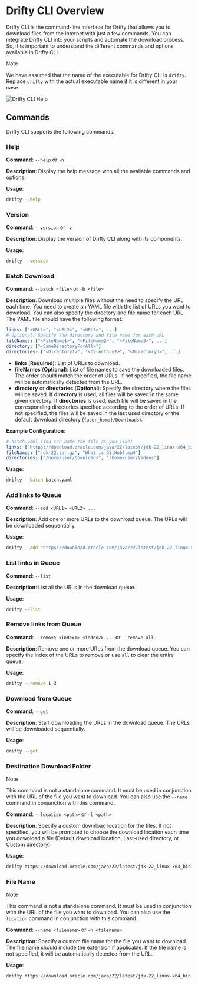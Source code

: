 # Drifty CLI Overview

Drifty CLI is the command-line interface for Drifty that allows you to download files from the internet with just a few commands. You can integrate Drifty CLI into your scripts and automate the download process. So, it is important to understand the different commands and options available in Drifty CLI.

> [!NOTE]
> We have assumed that the name of the executable for Drifty CLI is `drifty`. Replace `drifty` with the actual executable name if it is different in your case.

![Drifty CLI Help](https://github.com/user-attachments/assets/b695f3b4-c695-4dfe-a431-9742671488f9)

## Commands

Drifty CLI supports the following commands:

### Help

**Command**: `--help` or `-h`

**Description**: Display the help message with all the available commands and options.

**Usage**:

```bash
drifty --help
```

### Version

**Command**: `--version` or `-v`

**Description**: Display the version of Drifty CLI along with its components.

**Usage**:

```bash
drifty --version
```

### Batch Download

**Command**: `--batch <file>` or `-b <file>`

**Description**: Download multiple files without the need to specify the URL each time. You need to create an YAML file with the list of URLs you want to download. You can also specify the directory and file name for each URL. The YAML file should have the following format:

```yaml
links: ["<URL1>", "<URL2>", "<URL3>", ...]
# Optional: Specify the directory and file name for each URL
fileNames: ["<FileName1>", "<FileName2>", "<FileName3>", ...]
directory: ["<SameDirectoryForAll>"]
directories: ["<Directory1>", "<Directory2>", "<Directory3>", ...]
```

- **links** (**Required**): List of URLs to download.
- **fileNames** (**Optional**): List of file names to save the downloaded files. The order should match the order of URLs. If not specified, the file name will be automatically detected from the URL.
- **directory** or **directories** (**Optional**): Specify the directory where the files will be saved. If **directory** is used, all files will be saved in the same given directory. If **directories** is used, each file will be saved in the corresponding directories specified according to the order of URLs. If not specified, the files will be saved in the last used directory or the default download directory (`{user_home}/Downloads`).

**Example Configuration**:

```yaml
# batch.yaml (You can name the file as you like)
links: ["https://download.oracle.com/java/22/latest/jdk-22_linux-x64_bin.tar.gz", "https://www.youtube.com/watch?v=pBy1zgt0XPc"]
fileNames: ["jdk-22.tar.gz", "What is GitHub?.mp4"]
directories: ["/home/user/Downloads", "/home/user/Videos"]
```

**Usage**:

```bash
drifty --batch batch.yaml
```

### Add links to Queue

**Command**: `--add <URL1> <URL2> ...`

**Description**: Add one or more URLs to the download queue. The URLs will be downloaded sequentially.

**Usage**:

```bash
drifty --add "https://download.oracle.com/java/22/latest/jdk-22_linux-x64_bin.tar.gz" "https://www.youtube.com/watch?v=pBy1zgt0XPc"
```

### List links in Queue

**Command**: `--list`

**Description**: List all the URLs in the download queue.

**Usage**:

```bash
drifty --list
```

### Remove links from Queue

**Command**: `--remove <index1> <index2> ...` or `--remove all`

**Description**: Remove one or more URLs from the download queue. You can specify the index of the URLs to remove or use `all` to clear the entire queue.

**Usage**:

```bash
drifty --remove 1 3
```

### Download from Queue

**Command**: `--get`

**Description**: Start downloading the URLs in the download queue. The URLs will be downloaded sequentially.

**Usage**:

```bash
drifty --get
```

### Destination Download Folder

> [!NOTE]
> This command is not a standalone command. It must be used in conjunction with the URL of the file you want to download.
> You can also use the `--name` command in conjunction with this command.

**Command**: `--location <path>` or `-l <path>`

**Description**: Specify a custom download location for the files. If not specified, you will be prompted to choose the download location each time you download a file (Default download location, Last-used directory, or Custom directory).

**Usage**:

```bash
drifty https://download.oracle.com/java/22/latest/jdk-22_linux-x64_bin.tar.gz --location /home/user/Downloads
```

### File Name

> [!NOTE]
> This command is not a standalone command. It must be used in conjunction with the URL of the file you want to download.
> You can also use the `--location` command in conjunction with this command.

**Command**: `--name <filename>` or `-n <filename>`

**Description**: Specify a custom file name for the file you want to download. The file name should include the extension if applicable. If the file name is not specified, it will be automatically detected from the URL.

**Usage**:

```bash
drifty https://download.oracle.com/java/22/latest/jdk-22_linux-x64_bin.tar.gz --name jdk-22.tar.gz
```